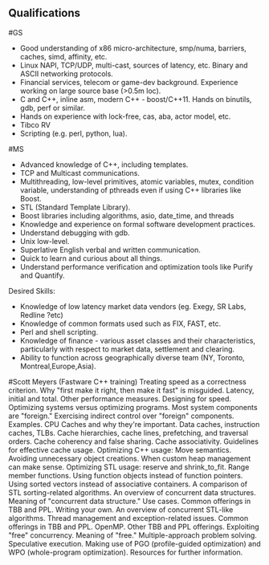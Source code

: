 ## Qualifications

#GS
- Good understanding of x86 micro-architecture, smp/numa, barriers, caches, simd, affinity, etc. 
- Linux NAPI, TCP/UDP, multi-cast, sources of latency, etc.  Binary and ASCII networking protocols. 
- Financial services, telecom or game-dev background. Experience working on large source base (>0.5m loc). 
- C and C++, inline asm, modern C++ - boost/C++11. Hands on binutils, gdb, perf or similar. 
- Hands on experience with lock-free, cas, aba, actor model, etc. 
- Tibco RV 
- Scripting (e.g. perl, python, lua). 

#MS
- Advanced knowledge of C++, including templates.
- TCP and Multicast communications.
- Multithreading, low-level primitives, atomic variables, mutex, condition variable, understanding of pthreads even if using C++ libraries like Boost.
- STL (Standard Template Library).
- Boost libraries including algorithms, asio, date_time, and threads
- Knowledge and experience on formal software development practices.
- Understand debugging with gdb.
- Unix low-level.
- Superlative English verbal and written communication.
- Quick to learn and curious about all things.
- Understand performance verification and optimization tools like Purify and Quantify.

Desired Skills:
- Knowledge of low latency market data vendors (eg. Exegy, SR Labs, Redline ?etc)
- Knowledge of common formats used such as FIX, FAST, etc.
- Perl and shell scripting.
- Knowledge of finance - various asset classes and their characteristics, particularly with respect to market data, settlement and clearing.
- Ability to function across geographically diverse team (NY, Toronto, Montreal,Europe,Asia).

#Scott Meyers (Fastware C++ training)
Treating speed as a correctness criterion.
Why "first make it right, then make it fast" is misguided.
Latency, initial and total.
Other performance measures.
Designing for speed.
Optimizing systems versus optimizing programs.
Most system components are "foreign."
Exercising indirect control over "foreign" components.
Examples.
CPU Caches and why they're important.
Data caches, instruction caches, TLBs.
Cache hierarchies, cache lines, prefetching, and traversal orders.
Cache coherency and false sharing.
Cache associativity.
Guidelines for effective cache usage.
Optimizing C++ usage:
Move semantics.
Avoiding unnecessary object creations.
When custom heap management can make sense.
Optimizing STL usage:
reserve and shrink_to_fit.
Range member functions.
Using function objects instead of function pointers.
Using sorted vectors instead of associative containers.
A comparison of STL sorting-related algorithms.
An overview of concurrent data structures.
Meaning of "concurrent data structure."
Use cases.
Common offerings in TBB and PPL.
Writing your own.
An overview of concurrent STL-like algorithms.
Thread management and exception-related issues.
Common offerings in TBB and PPL.
OpenMP.
Other TBB and PPL offerings.
Exploiting "free" concurrency.
Meaning of "free."
Multiple-approach problem solving.
Speculative execution.
Making use of PGO (profile-guided optimization) and WPO (whole-program optimization).
Resources for further information.
